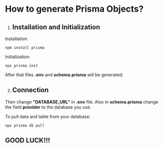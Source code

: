 # How to generate Prisma Objects?
1. ## Installation and Initialization
Installation:

```
npm install prisma
```

Initialization:

```
npx prisma init
```

After that files __.env__ and __schema.prisma__ will be generated;

2. ## Connection
Then change __"DATABASE_URL"__ in __.env__ file. Also in __schema.prisma__ change the field __provider__ to the database you use. 

To pull data and table from your database:

```
npx prisma db pull
```

## GOOD LUCK!!!





